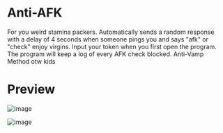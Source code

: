 # Anti-AFK
For you weird stamina packers. Automatically sends a random response with a delay of 4 seconds when someone pings you and says "afk" or "check" enjoy virgins.
Input your token when you first open the program. The program will keep a log of every AFK check blocked.
Anti-Vamp Method otw kids
# Preview
![image](https://user-images.githubusercontent.com/82001648/113741035-41b96d80-96cf-11eb-9a32-7bba86cc3004.png)

![image](https://user-images.githubusercontent.com/82001648/113740996-39613280-96cf-11eb-846c-17ff03394a48.png)

